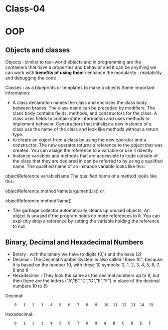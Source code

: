 # Class-04
# OOP

## Objects and classes 
Objects : similar to real-world objects and in programming are the containers that have a properties and behavior and it can be anything we can work with 
**benefits of using them :**
enhance the modularity , readability and debugging the code 

Classes : as a blueprints or templates to make a objects 
Some important information: 
- A class declaration names the class and encloses the class body between braces. The class name can be preceded by modifiers. The class body contains fields, methods, and constructors for the class. A class uses fields to contain state information and uses methods to implement behavior. Constructors that initialize a new instance of a class use the name of the class and look like methods without a return type.
- to create an object from a class by using the new operator and a constructor. The new operator returns a reference to the object that was created. You can assign the reference to a variable or use it directly.
- Instance variables and methods that are accessible to code outside of the class that they are declared in can be referred to by using a qualified name. The qualified name of an instance variable looks like this:

objectReference.variableName
The qualified name of a method looks like this:

objectReference.methodName(argumentList)
or:

objectReference.methodName()

- The garbage collector automatically cleans up unused objects. An object is unused if the program holds no more references to it. You can explicitly drop a reference by setting the variable holding the reference to null.

## Binary, Decimal and Hexadecimal Numbers
- Binary : with the binary we have to digits (0,1) and the base (2)
- Decimal : The Decimal Number System is also called "Base 10", because it is based on the number 10, with these 10 symbols:
0, 1, 2, 3, 4, 5, 6, 7, 8 and 9
- Hexadecimal : They look the same as the decimal numbers up to 9, but then there are the letters ("A',"B","C","D","E","F") in place of the decimal numbers 10 to 15

Decimal:	
        
        0	1	2	3	4	5	6	7	8	9	10	11	12	13	14	15

Hexadecimal:	

        0	1	2	3	4	5	6	7	8	9	A	B	C	D	E	F